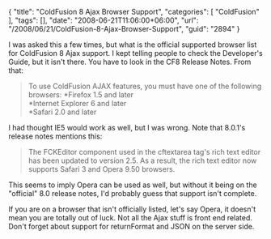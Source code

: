 {
	"title": "ColdFusion 8 Ajax Browser Support",
	"categories": [
		"ColdFusion"
	],
	"tags": [],
	"date": "2008-06-21T11:06:00+06:00",
	"url": "/2008/06/21/ColdFusion-8-Ajax-Browser-Support",
	"guid": "2894"
}

I was asked this a few times, but what is the official supported browser list for ColdFusion 8 Ajax support. I kept telling people to check the Developer's Guide, but it isn't there. You have to look in the CF8 Release Notes. From that:

<blockquote>
<p>
To use ColdFusion AJAX features, you must have one of the
following browsers:
*Firefox 1.5 and later<br />
*Internet Explorer 6 and later<br />
*Safari 2.0 and later<br />
</p>
</blockquote>

I had thought IE5 would work as well, but I was wrong. Note that 8.0.1's release notes mentions this:

<blockquote>
<p>
The FCKEditor component used in the cftextarea tag's rich text editor has been updated to
version 2.5. As a result, the rich text editor now supports Safari 3 and Opera 9.50 browsers.
</p>
</blockquote>

This seems to imply Opera can be used as well, but without it being on the "official" 8.0 release notes, I'd probably guess that support isn't complete. 

If you are on a browser that isn't officially listed, let's say Opera, it doesn't mean you are totally out of luck. Not all the Ajax stuff is front end related. Don't forget about support for returnFormat and JSON on the server side.